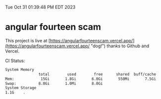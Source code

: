 Tue Oct 31 01:39:48 PM EDT 2023

# angular fourteen scam


This project is live at [https://angularfourteenscam.vercel.app/](https://angularfourteenscam.vercel.app/ "dog!") thanks to Github and Vercel.

CI Status: 

```bash
System Memory
               total        used        free      shared  buff/cache   available
Mem:            15Gi       1.8Gi       6.0Gi       550Mi       7.5Gi        12Gi
Swap:          8.0Gi       1.0Mi       8.0Gi
System Storage
1.1G	.

